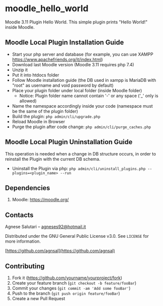 # moodle_hello_world
Moodle 3.11 Plugin Hello World.
This simple plugin prints "Hello World!" inside Moodle.


## Moodle Local Plugin Installation Guide
- Start your php server and database (for example, you can use XAMPP
  https://www.apachefriends.org/it/index.html)
- Download last Moodle version (Moodle 3.11 requires php 7.4)
- Unzip it
- Put it into htdocs folder
- Follow Moodle installation guide (the DB used in xampp is MariaDB with
  "root" as username and void password by default)
- Place your plugin folder under local folder (inside Moodle folder)
  - Notice: Plugin folder name cannot contain '-' or any space ('_' only is allowed)
- Name the namespace accordingly inside your code (namespace must be the same
  of the plugin folder)
- Build the plugin: ```php admin/cli/upgrade.php```
- Reload Moodle in Browser
- Purge the plugin after code change: ```php admin/cli/purge_caches.php```


## Moodle Local Plugin Uninstallation Guide
This operation is needed when a change in DB structure occurs, in order to
reinstall the Plugin with the current DB schema.
- Uninstall the Plugin via php: ```php admin/cli/uninstall_plugins.php
  --plugins=<plugin_name> --run```


## Dependencies

1. Moodle: https://moodle.org/

## Contacts

Agnese Salutari – agneses92@hotmail.it

Distributed under the GNU General Public License v3.0. See ``LICENSE`` for more information.

[https://github.com/agnsal](https://github.com/agnsal)


## Contributing

1. Fork it (<https://github.com/yourname/yourproject/fork>)
2. Create your feature branch (`git checkout -b feature/fooBar`)
3. Commit your changes (`git commit -am 'Add some fooBar'`)
4. Push to the branch (`git push origin feature/fooBar`)
5. Create a new Pull Request
